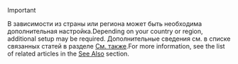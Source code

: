 > [!IMPORTANT]
> <span data-ttu-id="97f57-101">В зависимости из страны или региона может быть необходима дополнительная настройка.</span><span class="sxs-lookup"><span data-stu-id="97f57-101">Depending on your country or region, additional setup may be required.</span></span> <span data-ttu-id="97f57-102">Дополнительные сведения см. в списке связанных статей в разделе [См. также](#see-also).</span><span class="sxs-lookup"><span data-stu-id="97f57-102">For more information, see the list of related articles in the [See Also](#see-also) section.</span></span>  